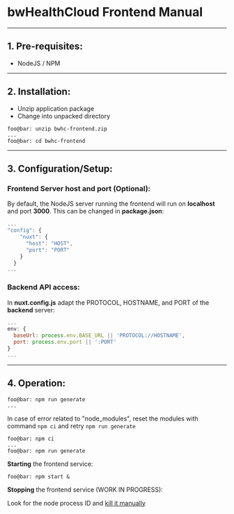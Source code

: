 # bwHealthCloud Frontend Manual

-----
## 1. Pre-requisites:

* NodeJS / NPM

-----
## 2. Installation:

* Unzip application package
* Change into unpacked directory 

```
foo@bar: unzip bwhc-frontend.zip
...
foo@bar: cd bwhc-frontend
```

--------
## 3. Configuration/Setup: 

### Frontend Server host and port (Optional):

By default, the NodeJS server running the frontend will run on __localhost__ and port __3000__.
This can be changed in __package.json__:

```javascript
...
"config": {
    "nuxt": {
      "host": "HOST",
      "port": "PORT"
    }
  }
...

```

### Backend API access:

In __nuxt.config.js__ adapt the PROTOCOL, HOSTNAME, and PORT of the __backend__ server:

```javascript
...
env: {
  baseUrl: process.env.BASE_URL || 'PROTOCOL://HOSTNAME',
  port: process.env.port || ':PORT'
}
...

```

-------
## 4. Operation:

```
foo@bar: npm run generate
...
```

In case of error related to "node_modules", reset the modules with command <code>npm ci</code> and retry <code>npm run generate</code>
```
foo@bar: npm ci
...
foo@bar: npm run generate
```

__Starting__ the frontend service:

```
foo@bar: npm start &
```

__Stopping__ the frontend service (WORK IN PROGRESS):

 Look for the node process ID and [kill it manually](https://dev.to/dvddpl/how-to-kill-a-node-process-5d13)

